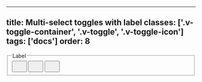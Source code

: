 <!--
 *              © 2025 Visa
 *
 * Licensed under the Apache License, Version 2.0 (the "License");
 * you may not use this file except in compliance with the License.
 * You may obtain a copy of the License at
 *
 *         http://www.apache.org/licenses/LICENSE-2.0
 *
 * Unless required by applicable law or agreed to in writing, software
 * distributed under the License is distributed on an "AS IS" BASIS,
 * WITHOUT WARRANTIES OR CONDITIONS OF ANY KIND, either express or implied.
 * See the License for the specific language governing permissions and
 * limitations under the License.
 *
 -->
---
title: Multi-select toggles with label
classes: ['.v-toggle-container', '.v-toggle', '.v-toggle-icon']
tags: ['docs']
order: 8
---

<fieldset aria-labelledby="multi-select-toggle-legend">
 <legend class="v-label" id="multi-select-toggle-legend">Label</legend>
  <div class="v-toggle-container v-mt-4">
    <button aria-label="Label 1" class="v-toggle v-toggle-icon" aria-pressed="true">
      <svg aria-hidden="true" class="v-icon v-icon-low" focusable="false" height="24" viewbox="0 0 24 24" width="24">
        <use href="#visa-map-location-low">
        </use>
      </svg>
    </button>
    <button aria-label="Label 2" class="v-toggle v-toggle-icon" aria-pressed="false">
      <svg aria-hidden="true" class="v-icon v-icon-low" focusable="false" height="24" viewbox="0 0 24 24" width="24">
        <use href="#visa-view-list-low">
        </use>
      </svg>
    </button>
    <button aria-label="Label 3" class="v-toggle v-toggle-icon" aria-pressed="true">
      <svg aria-hidden="true" class="v-icon v-icon-low" focusable="false" height="24" viewbox="0 0 24 24" width="24">
        <use href="#visa-view-grid-low">
        </use>
      </svg>
    </button>
  </div>
</fieldset>